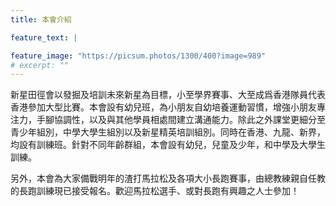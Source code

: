 ```yaml
---
title: 本會介紹

feature_text: |

feature_image: "https://picsum.photos/1300/400?image=989"
# excerpt: ""
---
```

新星田徑會以發掘及培訓未來新星為目標，小至學界賽事、大至成爲香港隊員代表香港參加大型比賽。本會設有幼兒班，為小朋友自幼培養運動習慣，增強小朋友專注力，手腳協調性，以及與其他學員相處間建立溝通能力。除此之外課堂更細分至青少年組別，中學大學生組別以及新星精英培訓組別。同時在香港、九龍、新界，均設有訓練班。針對不同年齡群組，本會設有幼兒，兒童及少年，和中學及大學生訓練。

另外，本會為大家備戰明年的渣打馬拉松及各項大小長跑賽事，由總教練親自任教的長跑訓練現已接受報名。歡迎馬拉松選手、或對長跑有興趣之人士參加！
